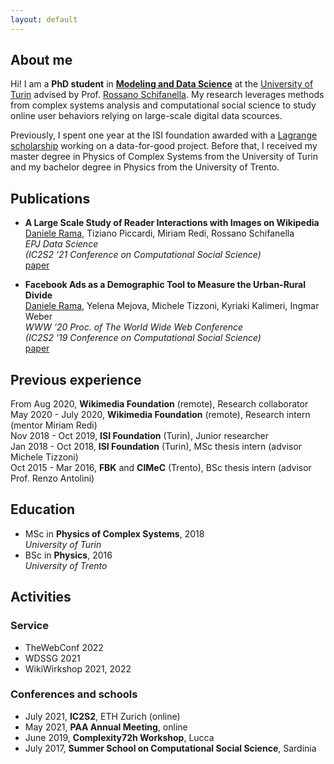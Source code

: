 ```yaml
---
layout: default
---
```


## About me

Hi! I am a **PhD student** in **[Modeling and Data Science](https://dottorato-mds.campusnet.unito.it/do/home.pl)** at the [University of Turin](https://www.unito.it/) advised by Prof. [Rossano Schifanella](http://www.di.unito.it/~schifane/). My research leverages methods from complex systems analysis and computational social science to study online user behaviors relying on large-scale digital data scources. 

Previously, I spent one year at the ISI foundation awarded with a [Lagrange scholarship](https://www.isi.it/en/lagrange-project/scholarships) working on a data-for-good project. Before that, I received my master degree in Physics of Complex Systems from the University of Turin and my bachelor degree in Physics from the University of Trento.

## Publications

* **A Large Scale Study of Reader Interactions with Images on Wikipedia**  
<u>Daniele Rama</u>, Tiziano Piccardi, Miriam Redi, Rossano Schifanella  
*EPJ Data Science*  
*(IC2S2 ‘21 Conference on Computational Social Science)*  
[paper](https://doi.org/10.1140/epjds/s13688-021-00312-8)

* **Facebook Ads as a Demographic Tool to Measure the Urban-Rural Divide**  
<u>Daniele Rama</u>, Yelena Mejova, Michele Tizzoni, Kyriaki Kalimeri, Ingmar Weber  
*WWW ‘20 Proc. of The World Wide Web Conference*  
*(IC2S2 '19 Conference on Computational Social Science)*  
[paper](https://doi.org/10.1145/3366423.3380118) 

## Previous experience

From Aug 2020, **Wikimedia Foundation** (remote), Research collaborator  
May 2020 - July 2020, **Wikimedia Foundation** (remote), Research intern (mentor Miriam Redi)  
Nov 2018 - Oct 2019, **ISI Foundation** (Turin), Junior researcher  
Jan 2018 - Oct 2018, **ISI Foundation** (Turin), MSc thesis intern (advisor Michele Tizzoni)  
Oct 2015 - Mar 2016, **FBK** and **CIMeC** (Trento), BSc thesis intern (advisor Prof. Renzo Antolini)

## Education

* MSc in **Physics of Complex Systems**, 2018  
*University of Turin*
* BSc in **Physics**, 2016  
*University of Trento*

## Activities

### Service

* TheWebConf 2022
* WDSSG 2021
* WikiWirkshop 2021, 2022

### Conferences and schools

* July 2021, **IC2S2**, ETH Zurich (online)
* May 2021, **PAA Annual Meeting**, online
* June 2019, **Complexity72h Workshop**, Lucca
* July 2017, **Summer School on Computational Social Science**, Sardinia
